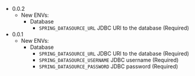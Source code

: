 * 0.0.2
  * New ENVs:
    * Database
      * `SPRING_DATASOURCE_URL` JDBC URl to the database (Required)
* 0.0.1
  * New ENVs:
    * Database
      * `SPRING_DATASOURCE_URL` JDBC URl to the database (Required)
      * `SPRING_DATASOURCE_USERNAME` JDBC username (Required)
      * `SPRING_DATASOURCE_PASSWORD` JDBC password (Required)
